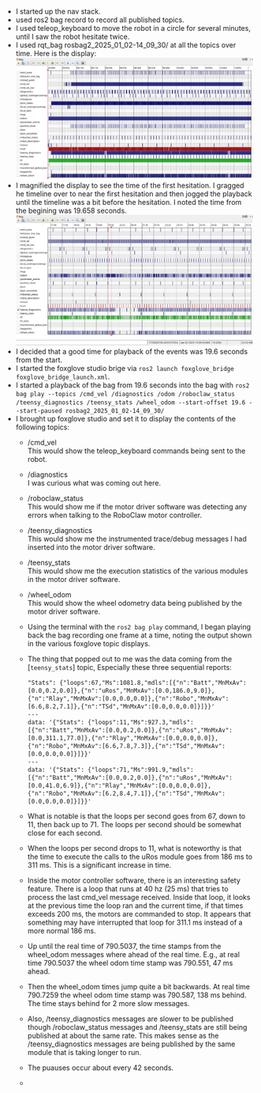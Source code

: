 * I started up the nav stack.
* used ros2 bag record to record all published topics.
* I used teleop_keyboard to move the robot in a circle for several minutes, until I saw
  the robot hesitate twice.
* I used rqt_bag rosbag2_2025_01_02-14_09_30/ at all the topics over time. Here is the display:
   ![alt text](rqt_bag_playback1.png)
* I magnified the display to see the time of the first hesitation. I gragged he timeline over
  to near the first hesitation and then jogged the playback until the timeline was a bit
  before the hesitation. I noted the time from the begining was 19.658 seconds.
  ![alt text](rqt_back_playback_19.6.png)
* I decided that a good time for playback of the events was 19.6 seconds from the start.
* I started the foxglove studio brige via `ros2 launch foxglove_bridge foxglove_bridge_launch.xml`.
* I started a playback of the bag from 19.6 seconds into the bag with
`ros2 bag play --topics /cmd_vel /diagnostics /odom /roboclaw_status /teensy_diagnostics /teensy_stats /wheel_odom --start-offset 19.6 --start-paused rosbag2_2025_01_02-14_09_30/`
* I brought up foxglove studio and set it to display the contents of the following topics:
  * /cmd_vel  
    This would show the teleop_keyboard commands being sent to the robot.
  * /diagnostics  
    I was curious what was coming out here.
  * /roboclaw_status  
    This would show me if the motor driver software was detecting any errors when talking to the
    RoboClaw motor controller.
  * /teensy_diagnostics  
    This would show me the instrumented trace/debug messages I had inserted into the motor driver software.
  * /teensy_stats  
    This would show me the execution statistics of the various modules in the motor driver software.
  * /wheel_odom  
    This would show the wheel odometry data being published by the motor driver software.
  * Using the terminal with the `ros2 bag play` command, I began playing back the bag recording
    one frame at a time, noting the output shown in the various foxglove topic displays.
  * The thing that popped out to me was the data coming from the [`teensy_stats`] topic, Especially these three sequential reports:  
     
     ```code  
    "Stats": {"loops":67,"Ms":1081.8,"mdls":[{"n":"Batt","MnMxAv":[0.0,0.2,0.0]},{"n":"uRos","MnMxAv":[0.0,186.0,9.0]},{"n":"Rlay","MnMxAv":[0.0,0.0,0.0]},{"n":"Robo","MnMxAv":[6.6,8.2,7.1]},{"n":"TSd","MnMxAv":[0.0,0.0,0.0]}]}}'
    ---
    data: '{"Stats": {"loops":11,"Ms":927.3,"mdls":[{"n":"Batt","MnMxAv":[0.0,0.2,0.0]},{"n":"uRos","MnMxAv":[0.0,311.1,77.0]},{"n":"Rlay","MnMxAv":[0.0,0.0,0.0]},{"n":"Robo","MnMxAv":[6.6,7.8,7.3]},{"n":"TSd","MnMxAv":[0.0,0.0,0.0]}]}}'
    ---
    data: '{"Stats": {"loops":71,"Ms":991.9,"mdls":[{"n":"Batt","MnMxAv":[0.0,0.2,0.0]},{"n":"uRos","MnMxAv":[0.0,41.0,6.9]},{"n":"Rlay","MnMxAv":[0.0,0.0,0.0]},{"n":"Robo","MnMxAv":[6.2,8.4,7.1]},{"n":"TSd","MnMxAv":[0.0,0.0,0.0]}]}}'
    ```
  * What is notable is that the loops per second goes from 67, down to 11, then back up to 71. The loops per second should be somewhat close for each second.
  * When the loops per second drops to 11, what is noteworthy is that the time to execute the calls to the uRos module goes from 186 ms to 311 ms. This is a significant increase in time.
  * Inside the motor controller software, there is an interesting safety feature.
    There is a loop that runs at 40 hz (25 ms) that tries to process the last cmd_vel message received.
    Inside that loop, it looks at the previous time the loop ran and the current time, if that times
    exceeds 200 ms, the motors are commanded to stop.
    It appears that something may have interrupted that loop for 311.1 ms instead of a more normal 186 ms.
  * Up until the real time of 790.5037, the time stamps from the wheel_odom messages where ahead
    of the real time. E.g., at real time 790.5037 the wheel odom time stamp was 790.551, 47 ms ahead.
  * Then the wheel_odom times jump quite a bit backwards. At real time 790.7259 the wheel odom time
    stamp was 790.587, 138 ms behind. The time stays behind for 2 more slow messages.
  * Also, /teensy_diagnostics messages are slower to be published though /roboclaw_status messages
    and /teensy_stats are still being published at about the same rate. This makes sense as the
    /teensy_diagnostics messages are being published by the same module that is taking longer to
    run.
  * The puauses occur about every 42 seconds.
  * 
